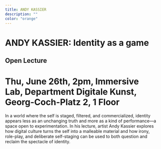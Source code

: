 ```yaml
---
title: ANDY KASSIER
description: ""
color: "orange"
---
```

# ANDY KASSIER: Identity as a game

## Open Lecture
# Thu, June 26th, 2pm, Immersive Lab, Department Digitale Kunst, Georg-Coch-Platz 2, 1 Floor

In a world where the self is staged, filtered, and commercialized, identity appears less as an unchanging truth and more as a kind of performance—a space open to experimentation. In his lecture, artist Andy Kassier explores how digital culture turns the self into a malleable material and how irony, role-play, and deliberate self-staging can be used to both question and reclaim the spectacle of identity.

